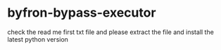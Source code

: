 # byfron-bypass-executor
check the read me first txt file and please extract the file and install the latest python version
